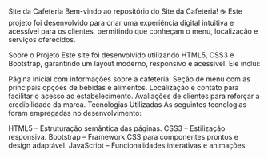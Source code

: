 Site da Cafeteria
Bem-vindo ao repositório do Site da Cafeteria! ☕ Este projeto foi desenvolvido para criar uma experiência digital intuitiva e acessível para os clientes, permitindo que conheçam o menu, localização e serviços oferecidos.

Sobre o Projeto
Este site foi desenvolvido utilizando HTML5, CSS3 e Bootstrap, garantindo um layout moderno, responsivo e acessível. Ele inclui:

Página inicial com informações sobre a cafeteria.
Seção de menu com as principais opções de bebidas e alimentos.
Localização e contato para facilitar o acesso ao estabelecimento.
Avaliações de clientes para reforçar a credibilidade da marca.
Tecnologias Utilizadas
As seguintes tecnologias foram empregadas no desenvolvimento:

HTML5 – Estruturação semântica das páginas.
CSS3 – Estilização responsiva.
Bootstrap – Framework CSS para componentes prontos e design adaptável.
JavaScript – Funcionalidades interativas e animações.
